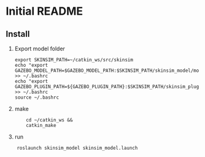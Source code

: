 # Initial README

## Install

1. Export model folder

	~~~~
    export SKINSIM_PATH=~/catkin_ws/src/skinsim
	echo "export GAZEBO_MODEL_PATH=$GAZEBO_MODEL_PATH:$SKINSIM_PATH/skinsim_model/models" >> ~/.bashrc
	echo "export GAZEBO_PLUGIN_PATH=${GAZEBO_PLUGIN_PATH}:$SKINSIM_PATH/skinsim_plugins/build" >> ~/.bashrc
	source ~/.bashrc
	~~~~
2. make
	~~~~
	    cd ~/catkin_ws &&
	    catkin_make
	~~~~

3. run
~~~~
	roslaunch skinsim_model skinsim_model.launch
~~~~